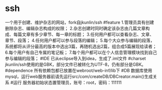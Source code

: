 # ssh
一个用于创建、维护杂志的网站，fork自jkunlin/ssh
#feature
1.管理员具有创建删除杂志、编辑杂志构成的权限；
2.杂志创建时同时确定该杂志由几篇文章构成、每篇文章有多少章节、每一章的标题；
3.任何用户都可以查看杂志、文章、章节、段落；
4.任何用户都可以参与段落的编辑；
5.每个大众参与编辑的段落，系统都将从评分最高的版本中选出3篇，再随机选出2篇，组合成5篇展现给读者；
6.每个用户有自己专属的笔记板；
7.每个用户都可以在个人信息管理模块找到自己参与编辑的段落；
#IDE
已从eclipse导入到idea，生成了.iml文件
#charset
jkunlin/ssh使用的是GBK，部分文件已被转化为UTF-8，仍有部分是GBK。
#dependence
所有依赖包都已放置在webroot/web-inf/lib下
#DB
数据库使用mysql，运行web服务器前请先运行src/com/createDB/DBCreator.main()生成关系
#运行
服务器初始状态置管理员，账号：root，密码：111111

